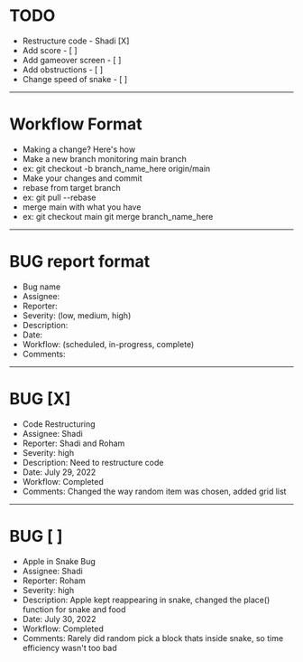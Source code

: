 # TODO
- Restructure code - Shadi [X]
- Add score - [ ]
- Add gameover screen - [ ]
- Add obstructions - [ ]
- Change speed of snake - [ ]

---------------------------------------------------
# Workflow Format
- Making a change? Here's how
- Make a new branch monitoring main branch
- ex: git checkout -b branch_name_here origin/main
- Make your changes and commit
- rebase from target branch
- ex: git pull --rebase
- merge main with what you have
- ex:   git checkout main
        git merge branch_name_here

---------------------------------------------------
# BUG report format
- Bug name
- Assignee:
- Reporter:
- Severity: (low, medium, high)
- Description:
- Date:
- Workflow: (scheduled, in-progress, complete)
- Comments:
---------------------------------------------------
# BUG [X]
- Code Restructuring
- Assignee:
    Shadi
- Reporter:
    Shadi and Roham
- Severity: high
- Description:
    Need to restructure code
- Date:
    July 29, 2022
- Workflow:
    Completed
- Comments:
    Changed the way random item was chosen, added grid list

---------------------------------------------------
# BUG [ ]
- Apple in Snake Bug
- Assignee:
    Shadi
- Reporter:
    Roham
- Severity: high
- Description:
    Apple kept reappearing in snake, changed the place() function for snake and food
- Date:
    July 30, 2022
- Workflow:
    Completed
- Comments:
    Rarely did random pick a block thats inside snake, so time efficiency wasn't too bad